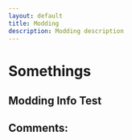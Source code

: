 ```yaml
---
layout: default
title: Modding
description: Modding description
---
```

# Somethings

## Modding Info Test



## Comments:

<script src="https://utteranc.es/client.js"
        repo="Paroyer/Comment" 
        issue-term="pathname"
        theme="github-dark"
        label="Comment"
        crossorigin="anonymous"
        async>
</script>  
